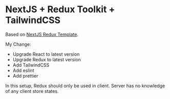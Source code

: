 # NextJS + Redux Toolkit + TailwindCSS

Based on [NextJS Redux Template](https://github.com/vercel/next.js/tree/canary/examples/with-redux).

My Change:

-   Upgrade React to latest version
-   Upgrade Redux to latest version
-   Add TailwindCSS
-   Add eslint
-   Add prettier

In this setup, Redux should only be used in client. Server has no knowledge of any client store states.
